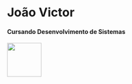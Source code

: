 # <strong>João Victor</strong>
#### Cursando Desenvolvimento de Sistemas
<img src="https://cdn.jsdelivr.net/gh/devicons/devicon/icons/javascript/javascript-plain.svg" width="80px" height="80px"/>
